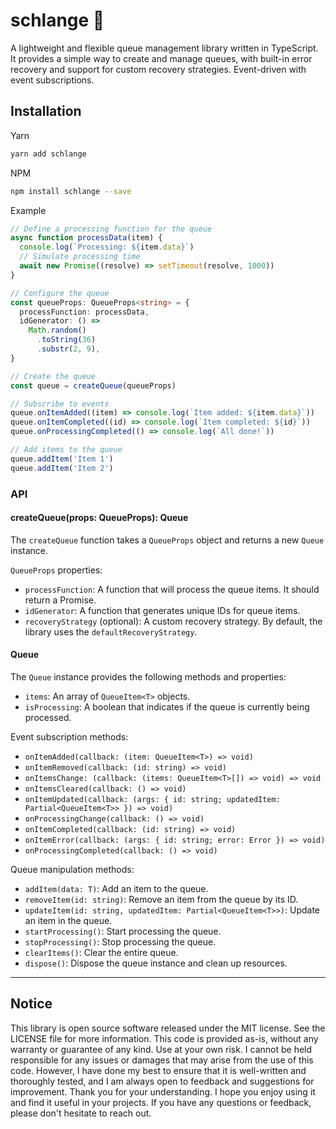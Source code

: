 <!-- infuser start title -->

# schlange 🐍

<!-- infuser end title -->

<!-- infuser start description -->

A lightweight and flexible queue management library written in TypeScript. It provides a simple way to create and manage queues, with built-in error recovery and support for custom recovery strategies. Event-driven with event subscriptions.

<!-- infuser end description -->

<!-- infuser start installation -->

## Installation

Yarn

```bash
yarn add schlange
```

NPM

```bash
npm install schlange --save
```

<!-- infuser end installation -->

Example

```typescript
// Define a processing function for the queue
async function processData(item) {
  console.log(`Processing: ${item.data}`)
  // Simulate processing time
  await new Promise((resolve) => setTimeout(resolve, 1000))
}

// Configure the queue
const queueProps: QueueProps<string> = {
  processFunction: processData,
  idGenerator: () =>
    Math.random()
      .toString(36)
      .substr(2, 9),
}

// Create the queue
const queue = createQueue(queueProps)

// Subscribe to events
queue.onItemAdded((item) => console.log(`Item added: ${item.data}`))
queue.onItemCompleted((id) => console.log(`Item completed: ${id}`))
queue.onProcessingCompleted(() => console.log(`All done!`))

// Add items to the queue
queue.addItem('Item 1')
queue.addItem('Item 2')
```

<!-- infuser start usage -->
<!-- infuser end usage -->

### API

#### createQueue<T>(props: QueueProps<T>): Queue<T>

The `createQueue` function takes a `QueueProps` object and returns a new `Queue` instance.

`QueueProps` properties:

- `processFunction`: A function that will process the queue items. It should return a Promise.
- `idGenerator`: A function that generates unique IDs for queue items.
- `recoveryStrategy` (optional): A custom recovery strategy. By default, the library uses the `defaultRecoveryStrategy`.

#### Queue

The `Queue` instance provides the following methods and properties:

- `items`: An array of `QueueItem<T>` objects.
- `isProcessing`: A boolean that indicates if the queue is currently being processed.

Event subscription methods:

- `onItemAdded(callback: (item: QueueItem<T>) => void)`
- `onItemRemoved(callback: (id: string) => void)`
- `onItemsChange: (callback: (items: QueueItem<T>[]) => void) => void`
- `onItemsCleared(callback: () => void)`
- `onItemUpdated(callback: (args: { id: string; updatedItem: Partial<QueueItem<T>> }) => void)`
- `onProcessingChange(callback: () => void)`
- `onItemCompleted(callback: (id: string) => void)`
- `onItemError(callback: (args: { id: string; error: Error }) => void)`
- `onProcessingCompleted(callback: () => void)`

Queue manipulation methods:

- `addItem(data: T)`: Add an item to the queue.
- `removeItem(id: string)`: Remove an item from the queue by its ID.
- `updateItem(id: string, updatedItem: Partial<QueueItem<T>>)`: Update an item in the queue.
- `startProcessing()`: Start processing the queue.
- `stopProcessing()`: Stop processing the queue.
- `clearItems()`: Clear the entire queue.
- `dispose()`: Dispose the queue instance and clean up resources.

---

<!-- infuser start development -->
<!-- infuser end development -->

<!-- infuser start footer -->

## Notice

This library is open source software released under the MIT license. See the LICENSE file for more information. This code is provided as-is, without any warranty or guarantee of any kind. Use at your own risk. I cannot be held responsible for any issues or damages that may arise from the use of this code. However, I have done my best to ensure that it is well-written and thoroughly tested, and I am always open to feedback and suggestions for improvement. Thank you for your understanding. I hope you enjoy using it and find it useful in your projects. If you have any questions or feedback, please don't hesitate to reach out.

<!-- infuser end footer -->
